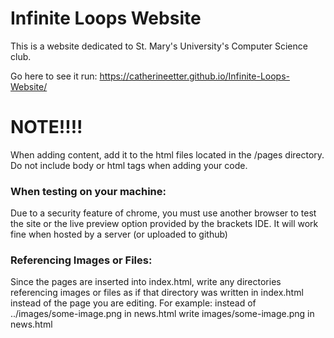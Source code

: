 # Infinite Loops Website

This is a website dedicated to St. Mary's University's Computer Science club.

Go here to see it run: https://catherineetter.github.io/Infinite-Loops-Website/
# NOTE!!!!
When adding content, add it to the html files located in the /pages directory. Do not include body or html tags when adding your code.

### When testing on your machine:
Due to a security feature of chrome, you must use another browser to test the site or the live preview option provided by the brackets IDE.
It will work fine when hosted by a server (or uploaded to github)

### Referencing Images or Files:
Since the pages are inserted into index.html, write any directories referencing images or files as if that directory was written in index.html instead of the page you are editing.
For example:
instead of ../images/some-image.png in news.html
write images/some-image.png in news.html
